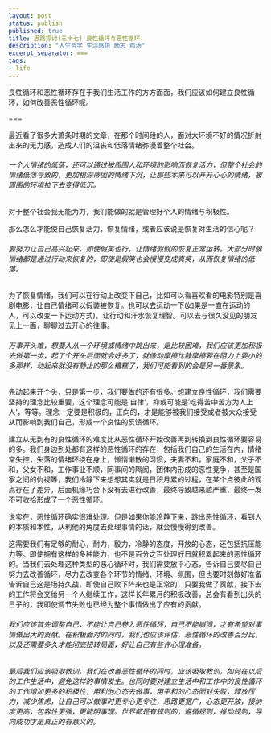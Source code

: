 ```yaml
---
layout: post
status: publish
published: true
title: 思路探讨(三十七) 良性循环与恶性循环
description: "人生哲学 生活感悟 励志 鸡汤"
excerpt_separator: ===
tags:
- life
---
```


良性循环和恶性循环存在于我们生活工作的方方面面，我们应该如何建立良性循环，如何改善恶性循环呢。

===

最近看了很多大萧条时期的文章，在那个时间段的人，面对大环境不好的情况折射出来的无力感，造成人们的沮丧和低落情绪弥漫着整个社会。

###### 一个人情绪的低落，还可以通过被周围人和环境的影响而恢复活力，但整个社会的情绪低落导致的，更加根深蒂固的情绪下沉，让那些本来可以开开心心的情绪，被周围的环境拉下去变得低沉。

对于整个社会我无能为力，我们能做的就是管理好个人的情绪与积极性。

那么怎么才能使自己恢复活力，恢复情绪，或者应该说是恢复对生活的信心呢？

###### 要努力让自己高兴起来，即使假笑也行，让情绪假假的恢复正常运转。大部分时候情绪都是通过行动来恢复的，即使是假笑也会慢慢变成真笑，从而恢复情绪的低落。

为了恢复情绪，我们可以在行动上改变下自己，比如可以看喜欢看的电影特别是喜剧电影，让自己情绪可以假装被恢复。也可以去运动一下(如果是一直在运动的人，可以改变一下运动方式)，让行动和汗水恢复理智。可以去与很久没见的朋友见上一面，聊聊过去开心的往事。

###### 万事开头难，想要人从一个环境或情绪中跳出来，是比较困难，我们应该更加积极去做第一步，起了个开头后面就会好多了，就像动摩擦比静摩擦要在阻力上要小的多那样，动起来就没有静止的那么糟糕了，我们可能看到的会是另一番景象。

先动起来开个头，只是第一步，我们要做的还有很多。想建立良性循环，我们需要坚持的理念比较重要，这个理念可能是’自律‘，抑或可能是’吃得苦中苦方为人上人‘，等等。理念一定要是积极的，正向的，才是能够被我们接受或者被大众接受从而影响到我们自己，形成一个良性的反馈循环。

建立从无到有的良性循环的难度比从恶性循环开始改善再到转换到良性循环要容易的多。我们身边到处都有这样的恶性循环的存在，包括我们自己的生活在内，情绪常失控，失落的情绪环绕在身上，懒惰懒散的习惯，夫妻不和，家庭不和，父子不和，父女不和，工作事业不顺，同事间的隔阂，团体内形成的恶性竞争，甚至是国家之间的仇视等，我们冷静下来想想其实就是日积月累的过程，在某个点彼此的观点存在了差异，后面机缘巧合下没有去进行改善，最终导致越来越严重，最终一发不可收拾形成了一个恶性循环。

说实在，恶性循环确实很难处理。但是如果你能冷静下来，跳出恶性循环，看到人的本质和本性，从利他的角度去处理事情的话，就会慢慢得到改善。

这需要我们有足够的耐心，耐力，毅力，冷静的态度，开放的心态，还包括抗压能力等。即使拥有这样的多种能力，也不是百分之百处理好日就积累起来的恶性循环的。当我们去处理这种类型的恶心循环时，我们需要放平心态，告诉自己要尽自己努力去改善循环，尽力去改变各个环节的情绪、环境、氛围，但也要时刻做好准备告诉自己这是场持久战，即使自己败下阵来也是正常的，只要我做了贡献，接下去的工作将会交给另一个人继续工作，这样长年累月的积极改善，总会有看到出头的日子的，我即使调节失败也已经为整个事情做出了应有的贡献。

###### 我们应该首先调整自己，不能让自己卷入恶性循环，自己不能崩溃，才有希望对事情做出大的贡献。在积极面对的同时，我们也应该评估，恶性循环的改善百分比，以及还需要多久才能彻底扭转局面，好让自己有些许心理准备。

###### 最后我们应该吸取教训，我们在改善恶性循环的同时，应该吸取教训，如何在以后的工作生活中，避免这样的事情发生。也同时要对建立生活中和工作中的良性循环的工作增加更多的积极性，用利他心态去做事，用平和的心态面对失败，释放压力，减少焦虑，让自己可以做事时更专心更专注，思路更宽广，心态更开放，接纳度更高，包容性更强，更能明事理。世界都是有规则的，遵循规则，推动规则，导向成功才是真正的有意义的。

